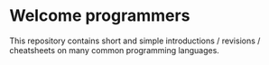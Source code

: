 # Welcome programmers

This repository contains short and simple introductions / revisions / cheatsheets on many common programming languages.